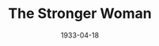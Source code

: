 ---
title: The Stronger Woman
date: 1933-04-18
closing_date: 
layout: productions
featured_image: 
image_caption:
image_credit:
playbill:
category:
Theatre: Theatre Jacksonville
cast:
  Waitress: Cecile Bowen
  Miss X: Elsie Cassett Laughlin
  Mrs. Y: Fay Beckett
crew:
  Director: Fay Beckett
  Staging: Drummond Paul, Jr.
understudies:
orchestra:
external_links:
---